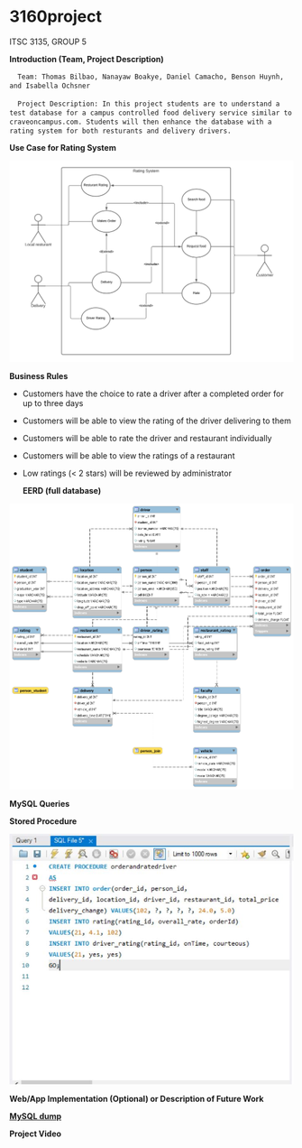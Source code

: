 # 3160project
ITSC 3135, GROUP 5

 **Introduction (Team, Project Description)**
 
      Team: Thomas Bilbao, Nanayaw Boakye, Daniel Camacho, Benson Huynh, and Isabella Ochsner
      
      Project Description: In this project students are to understand a test database for a campus controlled food delivery service similar to craveoncampus.com. Students will then enhance the database with a rating system for both resturants and delivery drivers.


 **Use Case for Rating System**
  
![Image of Use case for rating system](https://github.com/RavioleRaviole/3160project/blob/main/Use%20Case%20for%20Rating%20System.png)

  **Business Rules**

* Customers have the choice to rate a driver after a completed order for up to three days
* Customers will be able to view the rating of the driver delivering to them
* Customers will be able to rate the driver and restaurant individually
* Customers will be able to view the ratings of a restaurant
* Low ratings (< 2 stars) will be reviewed by administrator
  
  **EERD (full database)**
<img src="EERD_V3.png" alt="Enhanced Entity Relationship Diagram of Database">

  **MySQL Queries**

  
 **Stored Procedure**
 
<img src="stored_procedure.JPG" alt="Picture of a stored procedure in SQL">
  
  **Web/App Implementation (Optional) or Description of Future Work**

  [**MySQL dump**](https://github.com/RavioleRaviole/3160project/blob/main/TeamDump.sql)
     
   
  **Project Video**
